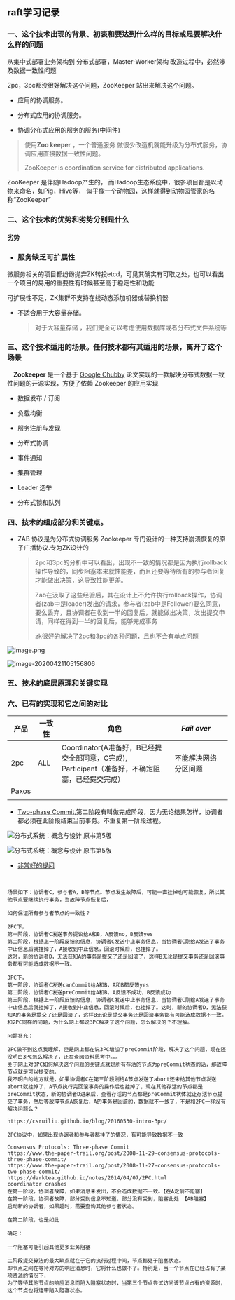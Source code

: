 ##  raft学习记录

### 一、这个技术出现的背景、初衷和要达到什么样的目标或是要解决什么样的问题



从集中式部署业务架构到 分布式部署，Master-Worker架构 改造过程中，必然涉及数据一致性问题

2pc，3pc都没很好解决这个问题，ZooKeeper 站出来解决这个问题。

- 应用的协调服务。

- 分布式应用的协调服务。

- 协调分布式应用的服务的服务(中间件)

> 使用**Zoo keeper** ，一个普通服务 做很少改造机就能升级为分布式服务，协调应用直接数据一致性问题。
>
> ZooKeeper is  coordination service for distributed applications.

ZooKeeper 是伴随Hadoop产生的， 而Hadoop生态系统中，很多项目都是以动物来命名，如Pig，Hive等， 似乎像一个动物园，这样就得到动物园管家的名称”ZooKeeper”



### 二、这个技术的优势和劣势分别是什么 





#### 劣势

- ### 服务缺乏可扩展性

微服务相关的项目都纷纷抛弃ZK转投etcd，可见其确实有可取之处，也可以看出一个项目的易用的重要性有时候甚至高于稳定性和功能

可扩展性不足，ZK集群不支持在线动态添加机器或替换机器



- 不适合用于大容量存储。

  > 对于大容量存储 ，我们完全可以考虑使用数据库或者分布式文件系统等

### 三、这个技术适用的场景。任何技术都有其适用的场景，离开了这个场景



　**Zookeeper** 是一个基于 [Google Chubby](https://static.googleusercontent.com/media/research.google.com/zh-CN//archive/chubby-osdi06.pdf) 论文实现的一款解决分布式数据一致性问题的开源实现，方便了依赖 Zookeeper 的应用实现 

- 数据发布 / 订阅

- 负载均衡

- 服务注册与发现

- 分布式协调

- 事件通知

- 集群管理

- Leader 选举

- 分布式锁和队列





### 四、技术的组成部分和关键点。

- ZAB 协议是为分布式协调服务 Zookeeper 专门设计的一种支持崩溃恢复的原子广播协议.专为ZK设计的

  > 2pc和3pc的分析中可以看出，出现不一致的情况都是因为执行rollback操作导致的，同步阻塞本来就性能差，而且还要等待所有的参与者回复才能做出决策，这导致性能更差。
  >
  > Zab在汲取了这些经验后，其在设计上不允许执行rollback操作，协调者(zab中是leader)发出的请求，参与者(zab中是Follower)要么同意，要么丢弃，且协调者在收到一半的回复后，就能做出决策，发出提交申请，同样在得到一半的回复后，能够完成事务
  >
  > zk很好的解决了2pc和3pc的各种问题，且也不会有单点问题

![image.png](https://i.loli.net/2020/04/21/vKQjn9gHdLzCrqO.png)

![image-20200421105156806](../images/image-20200421105156806.png)



### 五、技术的底层原理和关键实现

### 六、已有的实现和它之间的对比



| 产品  | 一致性 | 角色                                                         | *Fail over*          |      |
| ----- | ------ | ------------------------------------------------------------ | -------------------- | ---- |
| 2pc   | ALL    | Coordinator(A准备好，B已经提交全部同意，C完成), <br/>Participant（准备好，不确定阻塞，已经提交完成） | 不能解决网络分区问题 |      |
| Paxos |        |                                                              |                      |      |
|       |        |                                                              |                      |      |

- [Two-phase Commit](https://zh.wikipedia.org/wiki/%E4%BA%8C%E9%98%B6%E6%AE%B5%E6%8F%90%E4%BA%A4),第二阶段有叫做完成阶段，因为无论结果怎样，协调者都必须在此阶段结束当前事务。不重复第一阶段过程。

![分布式系统：概念与设计 原书第5版](../images/image-20200717161029071.png)

![分布式系统：概念与设计 原书第5版](../images/image-20200717161354990.png)

- [非常好的提问](https://www.zhihu.com/question/264701955)

~~~


场景如下：协调者C，参与者A，B等节点。节点发生故障后，可能一直挂掉也可能恢复，所以其他节点要继续执行事务，当故障节点恢复后，

如何保证所有参与者节点的一致性？

2PC下，
第一阶段，协调者C发送事务提议给A和B，A反馈no，B反馈yes
第二阶段，根据上一阶段反馈的信息，协调者C发送中止事务信息，当协调者C刚给A发送了事务中止信息后就挂掉了，A接收到中止信息，回滚时候后，也挂掉了。
这时，新的协调者D，无法获知A的事务是提交了还是回滚了，这样B无论是提交事务还是回滚事务都有可能造成数据不一致。

3PC下，
第一阶段，协调者C发送canCommit给A和B，A和B都反馈yes
第二阶段，协调者C发送preCommit给A和B，A反馈不成功，B反馈成功
第三阶段，根据上一阶段反馈的信息，协调者C发送中止事务信息，当协调者C刚给A发送了事务中止信息后就挂掉了，A接收到中止信息，回滚时候后，也挂掉了。这时，新的协调者D，无法获知A的事务是提交了还是回滚了，这样B无论是提交事务还是回滚事务都有可能造成数据不一致。
和2PC同样的问题，为什么网上都说3PC解决了这个问题，怎么解决的？不理解。

问题补充：

2PC做不到这点我理解，但是网上都在说3PC增加了preCommit阶段，解决了这个问题，现在还没明白3PC怎么解决了，还在查阅资料思考中。。。
关于网上对3PC如何解决这个问题的关键点就是所有存活的节点为preCommit状态的话，那故障节点就是可以提交的。
我不明白的地方就是，如果协调者C在第三阶段刚给A节点发送了abort还未给其他节点发送abort就挂掉了，A节点执行完回滚事务的操作后也挂掉了，现在其他存活的节点都是preCommit状态，新的协调者D进来后，查看存活的节点都是preCommit状体就让存活节点提交了事务，然后等故障节点A恢复后，A的事务是回滚的，数据就不一致了，不是和2PC一样没有解决问题么？

https://csruiliu.github.io/blog/20160530-intro-3pc/

2PC协议中，如果出现协调者和参与者都挂了的情况，有可能导致数据不一致

Consensus Protocols: Three-phase Commit
https://www.the-paper-trail.org/post/2008-11-29-consensus-protocols-three-phase-commit/
https://www.the-paper-trail.org/post/2008-11-27-consensus-protocols-two-phase-commit/
https://darktea.github.io/notes/2014/04/07/2PC.html
coordinator crashes 
在第一阶段，协调者故障，如果消息未发出，不会造成数据不一致。【在A之前不阻塞】
在第一阶段，协调者故障，部分受到信息不知道，部分没有受到，阻塞此处 【AB阻塞】
启动新的协调者，如果超时，需要查询其他参与者状态。

在第二阶段，也是如此

确定：

一个阻塞可能引起其他更多业务阻塞

二阶段提交算法的最大缺点就在于它的执行过程中间，节点都处于阻塞状态。
即节点之间在等待对方的响应消息时，它将什么也做不了。特别是，当一个节点在已经占有了某项资源的情况下，
为了等待其他节点的响应消息而陷入阻塞状态时，当第三个节点尝试访问该节点占有的资源时，这个节点也将连带陷入阻塞状态。


~~~

